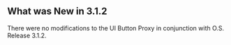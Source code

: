 
## What was New in 3.1.2

There were no modifications to the UI Button Proxy in conjunction with O.S. Release 3.1.2.